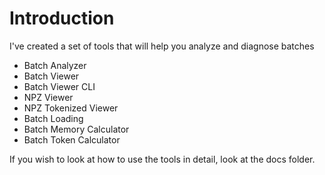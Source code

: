 # Introduction
I've created a set of tools that will help you analyze and diagnose batches

- Batch Analyzer
- Batch Viewer
- Batch Viewer CLI
- NPZ Viewer
- NPZ Tokenized Viewer
- Batch Loading
- Batch Memory Calculator
- Batch Token Calculator

If you wish to look at how to use the tools in detail, look at the docs folder.